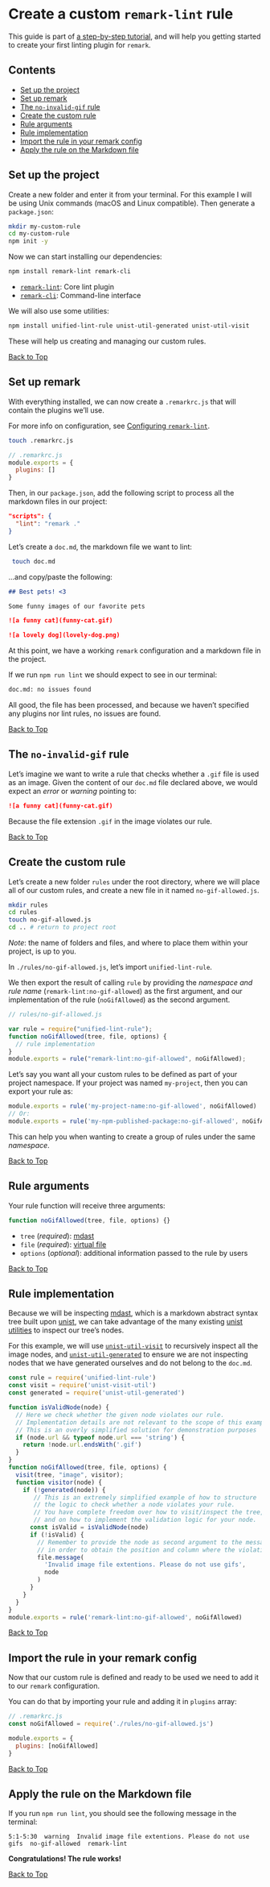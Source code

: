# Create a custom `remark-lint` rule

This guide is part of [a step-by-step tutorial](https://dev.to/floroz/how-to-create-a-custom-lint-rule-for-markdown-and-mdx-using-remark-and-eslint-2jim), and will help you getting started to create your first linting plugin for `remark`.

## Contents

*   [Set up the project](#set-up-the-project)
*   [Set up remark](#set-up-remark)
*   [The `no-invalid-gif` rule](#the-no-invalid-gif-rule)
*   [Create the custom rule](#create-the-custom-rule)
*   [Rule arguments](#rule-arguments)
*   [Rule implementation](#rule-implementation)
*   [Import the rule in your remark config](#import-the-rule-in-your-remark-config)
*   [Apply the rule on the Markdown file](#apply-the-rule-on-the-markdown-file)

## Set up the project

Create a new folder and enter it from your terminal.
For this example I will be using Unix commands (macOS and Linux compatible).
Then generate a `package.json`:

```sh
mkdir my-custom-rule
cd my-custom-rule
npm init -y
```

Now we can start installing our dependencies:

```sh
npm install remark-lint remark-cli
```

*   [`remark-lint`](https://github.com/remarkjs/remark-lint): Core lint plugin
*   [`remark-cli`](https://github.com/remarkjs/remark/tree/main/packages/remark-cli): Command-line interface

We will also use some utilities:

```sh
npm install unified-lint-rule unist-util-generated unist-util-visit
```

These will help us creating and managing our custom rules.

[Back to Top](#contents)

## Set up remark

With everything installed, we can now create a `.remarkrc.js` that will contain the plugins we’ll use.

For more info on configuration, see [Configuring `remark-lint`](https://github.com/remarkjs/remark-lint#configuring-remark-lint).

```sh
touch .remarkrc.js
```

```js
// .remarkrc.js
module.exports = {
  plugins: []
}
```

Then, in our `package.json`, add the following script to process all the markdown files in our project:

```json
"scripts": {
  "lint": "remark ."
}
```

Let’s create a `doc.md`, the markdown file we want to lint:

```sh
 touch doc.md
```

...and copy/paste the following:

```markdown
## Best pets! <3

Some funny images of our favorite pets

![a funny cat](funny-cat.gif)

![a lovely dog](lovely-dog.png)
```

At this point, we have a working `remark` configuration and a markdown file in the project.

If we run `npm run lint` we should expect to see in our terminal:

```sh
doc.md: no issues found
```

All good, the file has been processed, and because we haven’t specified any plugins nor lint rules, no issues are found.

[Back to Top](#contents)

## The `no-invalid-gif` rule

Let’s imagine we want to write a rule that checks whether a `.gif` file is used as an image.
Given the content of our `doc.md` file declared above, we would expect an *error* or *warning* pointing to:

```markdown
![a funny cat](funny-cat.gif)
```

Because the file extension `.gif` in the image violates our rule.

[Back to Top](#contents)

## Create the custom rule

Let’s create a new folder `rules` under the root directory, where we will place all of our custom rules, and create a new file in it named `no-gif-allowed.js`.

```sh
mkdir rules
cd rules
touch no-gif-allowed.js
cd .. # return to project root
```

*Note*: the name of folders and files, and where to place them within your project, is up to you.

In `./rules/no-gif-allowed.js`, let’s import `unified-lint-rule`.

We then export the result of calling `rule` by providing the *namespace and rule name* (`remark-lint:no-gif-allowed`) as the first argument, and our implementation of the rule (`noGifAllowed`) as the second argument.

```js
// rules/no-gif-allowed.js

var rule = require("unified-lint-rule");
function noGifAllowed(tree, file, options) {
  // rule implementation
}
module.exports = rule("remark-lint:no-gif-allowed", noGifAllowed);
```

Let’s say you want all your custom rules to be defined as part of your project namespace.
If your project was named `my-project`, then you can export your rule as:

```js
module.exports = rule('my-project-name:no-gif-allowed', noGifAllowed)
// Or:
module.exports = rule('my-npm-published-package:no-gif-allowed', noGifAllowed)
```

This can help you when wanting to create a group of rules under the same *namespace*.

[Back to Top](#contents)

## Rule arguments

Your rule function will receive three arguments:

```js
function noGifAllowed(tree, file, options) {}
```

*   `tree` (*required*): [mdast](https://github.com/syntax-tree/mdast)
*   `file` (*required*): [virtual file](https://github.com/vfile/vfile)
*   `options` (*optional*): additional information passed to the rule by users

[Back to Top](#contents)

## Rule implementation

Because we will be inspecting [mdast](https://github.com/syntax-tree/mdast), which is a markdown abstract syntax tree built upon [unist](https://github.com/syntax-tree/unist), we can take advantage of the many existing [unist utilities](https://github.com/syntax-tree/unist#utilities) to inspect our tree’s nodes.

For this example, we will use [`unist-util-visit`](https://github.com/syntax-tree/unist-util-visit) to recursively inspect all the image nodes, and [`unist-util-generated`](https://github.com/syntax-tree/unist-util-generated) to ensure we are not inspecting nodes that we have generated ourselves and do not belong to the `doc.md`.

```js
const rule = require('unified-lint-rule')
const visit = require('unist-visit-util')
const generated = require('unist-util-generated')

function isValidNode(node) {
  // Here we check whether the given node violates our rule.
  // Implementation details are not relevant to the scope of this example.
  // This is an overly simplified solution for demonstration purposes
  if (node.url && typeof node.url === 'string') {
    return !node.url.endsWith('.gif')
  }
}
function noGifAllowed(tree, file, options) {
  visit(tree, "image", visitor);
  function visitor(node) {
    if (!generated(node)) {
       // This is an extremely simplified example of how to structure
       // the logic to check whether a node violates your rule.
       // You have complete freedom over how to visit/inspect the tree,
       // and on how to implement the validation logic for your node.
      const isValid = isValidNode(node)
      if (!isValid) {
        // Remember to provide the node as second argument to the message,
        // in order to obtain the position and column where the violation occurred.
        file.message(
          'Invalid image file extentions. Please do not use gifs',
          node
        )
      }
    }
  }
}
module.exports = rule('remark-lint:no-gif-allowed', noGifAllowed)
```

[Back to Top](#contents)

## Import the rule in your remark config

Now that our custom rule is defined and ready to be used we need to add it to our `remark` configuration.

You can do that by importing your rule and adding it in `plugins` array:

```js
// .remarkrc.js
const noGifAllowed = require('./rules/no-gif-allowed.js')

module.exports = {
  plugins: [noGifAllowed]
}
```

[Back to Top](#contents)

## Apply the rule on the Markdown file

If you run `npm run lint`, you should see the following message in the terminal:

```text
5:1-5:30  warning  Invalid image file extentions. Please do not use gifs  no-gif-allowed  remark-lint
```

**Congratulations! The rule works!**

[Back to Top](#contents)
